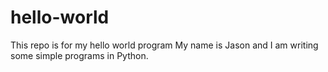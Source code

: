 # hello-world
This repo is for my hello world program
My name is Jason and I am writing some simple programs in Python.
